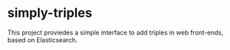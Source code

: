 # simply-triples
This project proviedes a simple interface to add triples in web front-ends, based on Elasticsearch.
